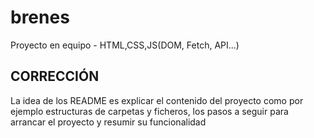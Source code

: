 # brenes

Proyecto en equipo - HTML,CSS,JS(DOM, Fetch, API...)

## CORRECCIÓN
La idea de los README es explicar el contenido del proyecto como por ejemplo estructuras de carpetas y
ficheros, los pasos a seguir para arrancar el proyecto y resumir su funcionalidad
